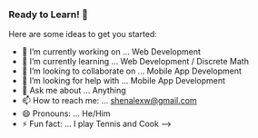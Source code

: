 ### Ready to Learn! 👋

Here are some ideas to get you started:

- 🔭 I’m currently working on ... Web Development
- 🌱 I’m currently learning ... Web Development / Discrete Math
- 👯 I’m looking to collaborate on ... Mobile App Development
- 🤔 I’m looking for help with ... Mobile App Development
- 💬 Ask me about ... Anything
- 📫 How to reach me: ... shenalexw@gmail.com
- 😄 Pronouns: ... He/Him
- ⚡ Fun fact: ... I play Tennis and Cook
-->
